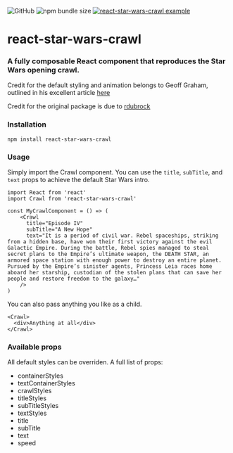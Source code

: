 ![GitHub](https://img.shields.io/github/license/liorp/react-star-wars-crawl)
![npm bundle size](https://img.shields.io/bundlephobia/minzip/react-star-wars-crawl)
[![react-star-wars-crawl example](https://codesandbox.io/static/img/play-codesandbox.svg)](https://codesandbox.io/s/react-star-wars-crawl-example-5h4rkh?fontsize=14&hidenavigation=1&theme=dark)

# react-star-wars-crawl

### A fully composable React component that reproduces the Star Wars opening crawl.

Credit for the default styling and animation belongs to Geoff Graham, outlined in his excellent article [here](https://css-tricks.com/snippets/css/star-wars-crawl-text/)

Credit for the original package is due to [rdubrock](https://github.com/rdubrock/react-star-wars-crawl/)

### Installation

    npm install react-star-wars-crawl

### Usage

Simply import the Crawl component. You can use the `title`, `subTitle`, and `text` props to achieve the default Star Wars intro.

    import React from 'react'
    import Crawl from 'react-star-wars-crawl'

    const MyCrawlComponent = () => (
        <Crawl
          title="Episode IV"
          subTitle="A New Hope"
          text="It is a period of civil war. Rebel spaceships, striking from a hidden base, have won their first victory against the evil Galactic Empire. During the battle, Rebel spies managed to steal secret plans to the Empire’s ultimate weapon, the DEATH STAR, an armored space station with enough power to destroy an entire planet. Pursued by the Empire’s sinister agents, Princess Leia races home aboard her starship, custodian of the stolen plans that can save her people and restore freedom to the galaxy…"
        />
    )

You can also pass anything you like as a child.

    <Crawl>
      <div>Anything at all</div>
    </Crawl>

### Available props

All default styles can be overriden. A full list of props:

- containerStyles
- textContainerStyles
- crawlStyles
- titleStyles
- subTitleStyles
- textStyles
- title
- subTitle
- text
- speed
